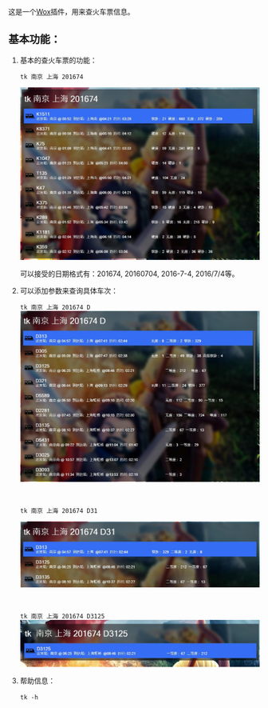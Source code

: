 这是一个[Wox](https://github.com/Wox-launcher/Wox)插件，用来查火车票信息。

## 基本功能：

1. 基本的查火车票的功能：

   `tk 南京 上海 201674`

   ![1](preview\1.jpg)

   可以接受的日期格式有：201674, 20160704, 2016-7-4, 2016/7/4等。

2. 可以添加参数来查询具体车次：

   `tk 南京 上海 201674 D ` ![2](preview\2.jpg)

   ​

   `tk 南京 上海 201674 D31`

   ![3](preview\3.jpg)

   ​

   `tk 南京 上海 201674 D3125` ![4](preview\4.jpg)

3. 帮助信息：

   `tk -h`



